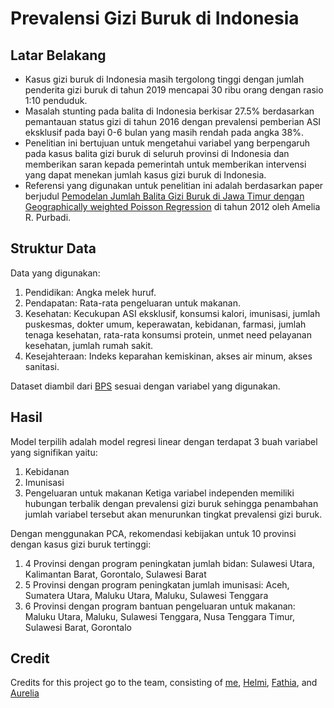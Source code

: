 # Prevalensi Gizi Buruk di Indonesia

## Latar Belakang
- Kasus gizi buruk di Indonesia masih tergolong tinggi dengan jumlah penderita gizi buruk di tahun 2019 mencapai 30 ribu orang dengan rasio 1:10 penduduk. 
- Masalah stunting pada balita di Indonesia berkisar 27.5% berdasarkan pemantauan status gizi di tahun 2016 dengan prevalensi pemberian ASI eksklusif pada bayi 0-6 bulan yang masih rendah pada angka 38%. 
- Penelitian ini bertujuan untuk mengetahui variabel yang berpengaruh pada kasus balita gizi buruk di seluruh provinsi di Indonesia dan memberikan saran kepada pemerintah untuk memberikan intervensi yang dapat menekan jumlah kasus gizi buruk di Indonesia.
- Referensi yang digunakan untuk penelitian ini adalah berdasarkan paper berjudul [Pemodelan Jumlah Balita Gizi Buruk di Jawa Timur dengan Geographically weighted Poisson Regression](https://www.neliti.com/publications/15917/pemodelan-jumlah-balita-gizi-buruk-di-jawa-timur-dengan-geographically-weighted) di tahun 2012 oleh Amelia R. Purbadi.

## Struktur Data
Data yang digunakan:
1. Pendidikan: Angka melek huruf.
2. Pendapatan: Rata-rata pengeluaran untuk makanan.
3. Kesehatan: Kecukupan ASI eksklusif, konsumsi kalori, imunisasi, jumlah puskesmas, dokter umum, keperawatan, kebidanan, farmasi, jumlah tenaga kesehatan, rata-rata konsumsi protein, unmet need pelayanan kesehatan, jumlah rumah sakit.
4. Kesejahteraan: Indeks keparahan kemiskinan, akses air minum, akses sanitasi.

Dataset diambil dari [BPS](https://www.bps.go.id/) sesuai dengan variabel yang digunakan.

## Hasil
Model terpilih adalah model regresi linear dengan terdapat 3 buah variabel yang signifikan yaitu:
1. Kebidanan
2. Imunisasi
3. Pengeluaran untuk makanan
Ketiga variabel independen memiliki hubungan terbalik dengan prevalensi gizi buruk sehingga penambahan jumlah variabel tersebut akan menurunkan tingkat prevalensi gizi buruk.

Dengan menggunakan PCA, rekomendasi kebijakan untuk 10 provinsi dengan kasus gizi buruk tertinggi:
1. 4 Provinsi dengan program peningkatan jumlah bidan: Sulawesi Utara, Kalimantan Barat, Gorontalo, Sulawesi Barat
2. 5 Provinsi dengan program peningkatan jumlah imunisasi: Aceh, Sumatera Utara, Maluku Utara, Maluku, Sulawesi Tenggara
3. 6 Provinsi dengan program bantuan pengeluaran untuk makanan: Maluku Utara, Maluku, Sulawesi Tenggara, Nusa Tenggara Timur, Sulawesi Barat, Gorontalo

## Credit
Credits for this project go to the team, consisting of [me](https://www.linkedin.com/in/razikaalmira/), [Helmi](https://www.linkedin.com/in/helmi-lahuddin-ghozali/?originalSubdomain=id), [Fathia](https://www.instagram.com/fathiathaya/), and [Aurelia](https://www.linkedin.com/in/aureliagracee/?originalSubdomain=id)
